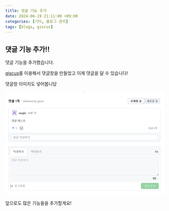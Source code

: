 ```yaml
---
title: 댓글 기능 추가
date: 2024-06-19 21:11:00 +09:00
categories: [기타, 블로그 관리]
tags: [blogs, giscus]
---
```


## **댓글 기능 추가!!**

댓글 기능을 추가했습니다.  

[giscus](https://giscus.app/ko)를 이용해서 댓글창을 만들었고 이제 댓글을 달 수 있습니다!  

댓글창 이미지도 넣어봅니당  

<img title="" src="../assets/img/2024-06-19-댓글%20기능%20추가/2024-06-19-21-10-29-image.png" alt="" width="590" data-align="inline">

앞으로도 많은 기능들을 추가할게요!
